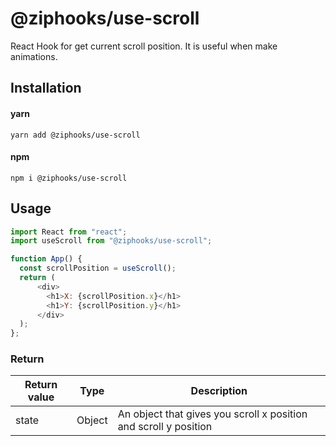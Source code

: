 # @ziphooks/use-scroll

React Hook for get current scroll position. It is useful when make animations.

## Installation

#### yarn

`yarn add @ziphooks/use-scroll`

#### npm

`npm i @ziphooks/use-scroll`

## Usage

```js
import React from "react";
import useScroll from "@ziphooks/use-scroll";

function App() {
  const scrollPosition = useScroll();
  return (
      <div>
        <h1>X: {scrollPosition.x}</h1>
        <h1>Y: {scrollPosition.y}</h1>
      </div>
  );
};
```

### Return

| Return value | Type | Description |
| -- | -- | -- |
| state | Object | An object that gives you scroll x position and scroll y position |